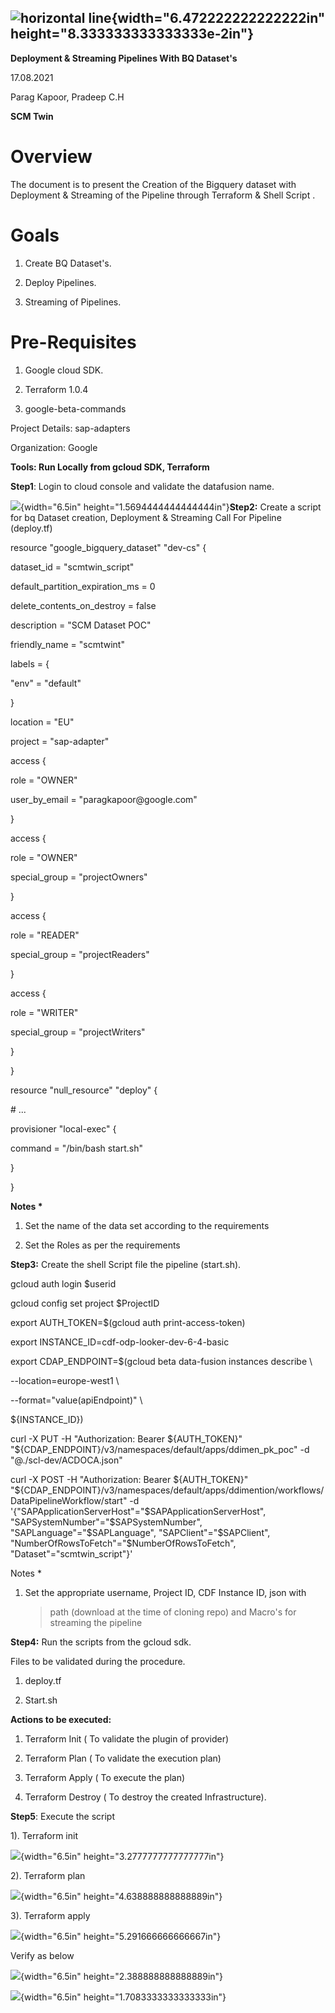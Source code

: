 ## ![horizontal line](.//media/image1.png){width="6.472222222222222in" height="8.333333333333333e-2in"} 

**Deployment & Streaming Pipelines With BQ Dataset's**

17.08.2021

Parag Kapoor, Pradeep C.H

**SCM Twin**

# **Overview**

The document is to present the Creation of the Bigquery dataset with
Deployment & Streaming of the Pipeline through Terraform & Shell Script
.

# **Goals**

1.  Create BQ Dataset's.

2.  Deploy Pipelines.

3.  Streaming of Pipelines.

# **Pre-Requisites** 

1.  Google cloud SDK.

2.  Terraform 1.0.4

3.  google-beta-commands

Project Details: sap-adapters

Organization: Google

**Tools: Run Locally from gcloud SDK, Terraform**

**Step1**: Login to cloud console and validate the datafusion name.

![](.//media/image3.png){width="6.5in"
height="1.5694444444444444in"}**Step2:** Create a script for bq Dataset
creation, Deployment & Streaming Call For Pipeline (deploy.tf)

resource \"google_bigquery_dataset\" \"dev-cs\" {

dataset_id = \"scmtwin_script\"

default_partition_expiration_ms = 0

delete_contents_on_destroy = false

description = \"SCM Dataset POC\"

friendly_name = \"scmtwint\"

labels = {

\"env\" = \"default\"

}

location = \"EU\"

project = \"sap-adapter\"

access {

role = \"OWNER\"

user_by_email = \"paragkapoor\@google.com\"

}

access {

role = \"OWNER\"

special_group = \"projectOwners\"

}

access {

role = \"READER\"

special_group = \"projectReaders\"

}

access {

role = \"WRITER\"

special_group = \"projectWriters\"

}

}

resource \"null_resource\" \"deploy\" {

\# \...

provisioner \"local-exec\" {

command = \"/bin/bash start.sh\"

}

}

**Notes \***

1.  Set the name of the data set according to the requirements

2.  Set the Roles as per the requirements

**Step3:** Create the shell Script file the pipeline (start.sh).

gcloud auth login \$userid

gcloud config set project \$ProjectID

export AUTH_TOKEN=\$(gcloud auth print-access-token)

export INSTANCE_ID=cdf-odp-looker-dev-6-4-basic

export CDAP_ENDPOINT=\$(gcloud beta data-fusion instances describe \\

\--location=europe-west1 \\

\--format=\"value(apiEndpoint)\" \\

\${INSTANCE_ID})

curl -X PUT -H \"Authorization: Bearer \${AUTH_TOKEN}\"
\"\${CDAP_ENDPOINT}/v3/namespaces/default/apps/ddimen_pk_poc\" -d
\"@./scl-dev/ACDOCA.json\"

curl -X POST -H \"Authorization: Bearer \${AUTH_TOKEN}\"
\"\${CDAP_ENDPOINT}/v3/namespaces/default/apps/ddimention/workflows/DataPipelineWorkflow/start\"
-d \'{\"SAPApplicationServerHost\"=\"\$SAPApplicationServerHost\",
\"SAPSystemNumber\"=\"\$SAPSystemNumber\",
\"SAPLanguage\"=\"\$SAPLanguage\", \"SAPClient\"=\"\$SAPClient\",
\"NumberOfRowsToFetch\"=\"\$NumberOfRowsToFetch\",
\"Dataset\"=\"scmtwin_script\"}\'

Notes \*

1.  Set the appropriate username, Project ID, CDF Instance ID, json with
    > path (download at the time of cloning repo) and Macro's for
    > streaming the pipeline

**Step4:** Run the scripts from the gcloud sdk.

Files to be validated during the procedure.

1.  deploy.tf

2.  Start.sh

**Actions to be executed:**

1.  Terraform Init ( To validate the plugin of provider)

2.  Terraform Plan ( To validate the execution plan)

3.  Terraform Apply ( To execute the plan)

4.  Terraform Destroy ( To destroy the created Infrastructure).

**Step5**: Execute the script

1). Terraform init

![](.//media/image7.png){width="6.5in" height="3.2777777777777777in"}

2). Terraform plan

![](.//media/image6.png){width="6.5in" height="4.638888888888889in"}

3). Terraform apply

![](.//media/image5.png){width="6.5in" height="5.291666666666667in"}

Verify as below

![](.//media/image4.png){width="6.5in" height="2.388888888888889in"}

![](.//media/image2.png){width="6.5in" height="1.7083333333333333in"}

